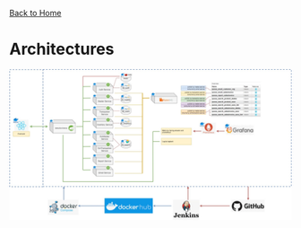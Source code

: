 [Back to Home](https://github.com/springboot-microservices-project/)

# Architectures




![alt text](https://github.com/springboot-microservices-project/.github/blob/main/profile/page/gateway-service/image/microservice-architecture-SMP.jpg?raw=true)
